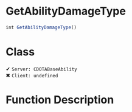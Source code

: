 # GetAbilityDamageType
```js	
int GetAbilityDamageType()
```
# Class
✔ `Server: CDOTABaseAbility`  
✖ `Client: undefined`  

# Function Description

